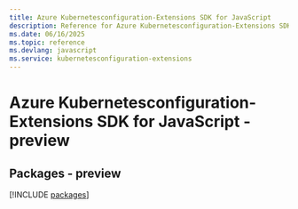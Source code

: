 ```yaml
---
title: Azure Kubernetesconfiguration-Extensions SDK for JavaScript
description: Reference for Azure Kubernetesconfiguration-Extensions SDK for JavaScript
ms.date: 06/16/2025
ms.topic: reference
ms.devlang: javascript
ms.service: kubernetesconfiguration-extensions
---
```

# Azure Kubernetesconfiguration-Extensions SDK for JavaScript - preview
## Packages - preview
[!INCLUDE [packages](kubernetesconfiguration-extensions-index.md)]
